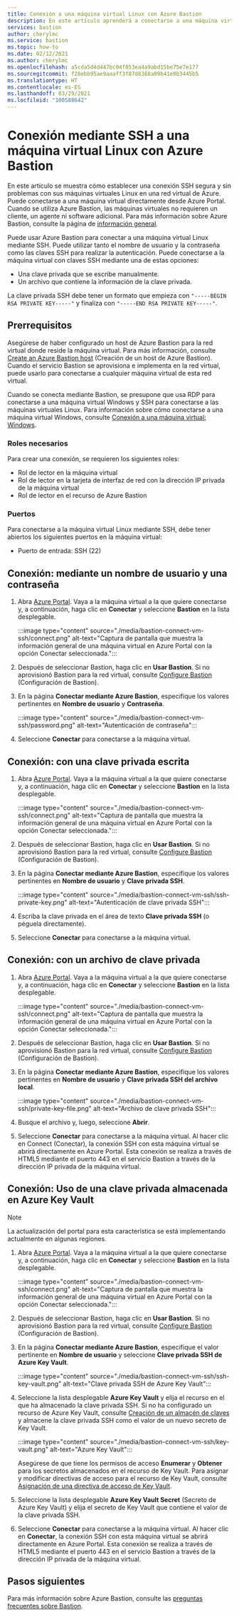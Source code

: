 ```yaml
---
title: Conexión a una máquina virtual Linux con Azure Bastion
description: En este artículo aprenderá a conectarse a una máquina virtual Linux mediante Azure Bastion.
services: bastion
author: cherylmc
ms.service: bastion
ms.topic: how-to
ms.date: 02/12/2021
ms.author: cherylmc
ms.openlocfilehash: a5cda5d4d447bc04f853ea4a9abd15be75e7e177
ms.sourcegitcommit: f28ebb95ae9aaaff3f87d8388a09b41e0b3445b5
ms.translationtype: HT
ms.contentlocale: es-ES
ms.lasthandoff: 03/29/2021
ms.locfileid: "100588642"
---
```

# <a name="connect-using-ssh-to-a-linux-virtual-machine-using-azure-bastion"></a>Conexión mediante SSH a una máquina virtual Linux con Azure Bastion

En este artículo se muestra cómo establecer una conexión SSH segura y sin problemas con sus máquinas virtuales Linux en una red virtual de Azure. Puede conectarse a una máquina virtual directamente desde Azure Portal. Cuando se utiliza Azure Bastion, las máquinas virtuales no requieren un cliente, un agente ni software adicional. Para más información sobre Azure Bastion, consulte la página de [información general](bastion-overview.md).

Puede usar Azure Bastion para conectar a una máquina virtual Linux mediante SSH. Puede utilizar tanto el nombre de usuario y la contraseña como las claves SSH para realizar la autenticación. Puede conectarse a la máquina virtual con claves SSH mediante una de estas opciones:

* Una clave privada que se escribe manualmente.
* Un archivo que contiene la información de la clave privada.

La clave privada SSH debe tener un formato que empieza con `"-----BEGIN RSA PRIVATE KEY-----"` y finaliza con `"-----END RSA PRIVATE KEY-----"`.

## <a name="prerequisites"></a>Prerrequisitos

Asegúrese de haber configurado un host de Azure Bastion para la red virtual donde reside la máquina virtual. Para más información, consulte [Create an Azure Bastion host](./tutorial-create-host-portal.md) (Creación de un host de Azure Bastion). Cuando el servicio Bastion se aprovisiona e implementa en la red virtual, puede usarlo para conectarse a cualquier máquina virtual de esta red virtual. 

Cuando se conecta mediante Bastion, se presupone que usa RDP para conectarse a una máquina virtual Windows y SSH para conectarse a las máquinas virtuales Linux. Para información sobre cómo conectarse a una máquina virtual Windows, consulte [Conexión a una máquina virtual: Windows](bastion-connect-vm-rdp.md).

### <a name="required-roles"></a>Roles necesarios

Para crear una conexión, se requieren los siguientes roles:

* Rol de lector en la máquina virtual
* Rol de lector en la tarjeta de interfaz de red con la dirección IP privada de la máquina virtual
* Rol de lector en el recurso de Azure Bastion

### <a name="ports"></a>Puertos

Para conectarse a la máquina virtual Linux mediante SSH, debe tener abiertos los siguientes puertos en la máquina virtual:

* Puerto de entrada: SSH (22)

## <a name="connect-using-username-and-password"></a><a name="username"></a>Conexión: mediante un nombre de usuario y una contraseña

1. Abra [Azure Portal](https://portal.azure.com). Vaya a la máquina virtual a la que quiere conectarse y, a continuación, haga clic en **Conectar** y seleccione **Bastion** en la lista desplegable.

   :::image type="content" source="./media/bastion-connect-vm-ssh/connect.png" alt-text="Captura de pantalla que muestra la información general de una máquina virtual en Azure Portal con la opción Conectar seleccionada.":::
1. Después de seleccionar Bastion, haga clic en **Usar Bastion**. Si no aprovisionó Bastion para la red virtual, consulte [Configure Bastion](./quickstart-host-portal.md) (Configuración de Bastion).
1. En la página **Conectar mediante Azure Bastion**, especifique los valores pertinentes en **Nombre de usuario** y **Contraseña**.

   :::image type="content" source="./media/bastion-connect-vm-ssh/password.png" alt-text="Autenticación de contraseña":::
1. Seleccione **Conectar** para conectarse a la máquina virtual.

## <a name="connect-manually-enter-a-private-key"></a><a name="privatekey"></a>Conexión: con una clave privada escrita

1. Abra [Azure Portal](https://portal.azure.com). Vaya a la máquina virtual a la que quiere conectarse y, a continuación, haga clic en **Conectar** y seleccione **Bastion** en la lista desplegable.

   :::image type="content" source="./media/bastion-connect-vm-ssh/connect.png" alt-text="Captura de pantalla que muestra la información general de una máquina virtual en Azure Portal con la opción Conectar seleccionada.":::
1. Después de seleccionar Bastion, haga clic en **Usar Bastion**. Si no aprovisionó Bastion para la red virtual, consulte [Configure Bastion](./quickstart-host-portal.md) (Configuración de Bastion).
1. En la página **Conectar mediante Azure Bastion**, especifique los valores pertinentes en **Nombre de usuario** y **Clave privada SSH**.

   :::image type="content" source="./media/bastion-connect-vm-ssh/ssh-private-key.png" alt-text="Autenticación de clave privada SSH":::
1. Escriba la clave privada en el área de texto **Clave privada SSH** (o péguela directamente).
1. Seleccione **Conectar** para conectarse a la máquina virtual.

## <a name="connect-using-a-private-key-file"></a><a name="ssh"></a>Conexión: con un archivo de clave privada

1. Abra [Azure Portal](https://portal.azure.com). Vaya a la máquina virtual a la que quiere conectarse y, a continuación, haga clic en **Conectar** y seleccione **Bastion** en la lista desplegable.

   :::image type="content" source="./media/bastion-connect-vm-ssh/connect.png" alt-text="Captura de pantalla que muestra la información general de una máquina virtual en Azure Portal con la opción Conectar seleccionada.":::
1. Después de seleccionar Bastion, haga clic en **Usar Bastion**. Si no aprovisionó Bastion para la red virtual, consulte [Configure Bastion](./quickstart-host-portal.md) (Configuración de Bastion).
1. En la página **Conectar mediante Azure Bastion**, especifique los valores pertinentes en **Nombre de usuario** y **Clave privada SSH del archivo local**.

   :::image type="content" source="./media/bastion-connect-vm-ssh/private-key-file.png" alt-text="Archivo de clave privada SSH":::

1. Busque el archivo y, luego, seleccione **Abrir**.
1. Seleccione **Conectar** para conectarse a la máquina virtual. Al hacer clic en Connect (Conectar), la conexión SSH con esta máquina virtual se abrirá directamente en Azure Portal. Esta conexión se realiza a través de HTML5 mediante el puerto 443 en el servicio Bastion a través de la dirección IP privada de la máquina virtual.

## <a name="connect-using-a-private-key-stored-in-azure-key-vault"></a><a name="akv"></a>Conexión: Uso de una clave privada almacenada en Azure Key Vault

>[!NOTE]
>La actualización del portal para esta característica se está implementando actualmente en algunas regiones.
>

1. Abra [Azure Portal](https://portal.azure.com). Vaya a la máquina virtual a la que quiere conectarse y, a continuación, haga clic en **Conectar** y seleccione **Bastion** en la lista desplegable.

   :::image type="content" source="./media/bastion-connect-vm-ssh/connect.png" alt-text="Captura de pantalla que muestra la información general de una máquina virtual en Azure Portal con la opción Conectar seleccionada.":::
1. Después de seleccionar Bastion, haga clic en **Usar Bastion**. Si no aprovisionó Bastion para la red virtual, consulte [Configure Bastion](./quickstart-host-portal.md) (Configuración de Bastion).
1. En la página **Conectar mediante Azure Bastion**, especifique el valor pertinente en **Nombre de usuario** y seleccione **Clave privada SSH de Azure Key Vault**.

   :::image type="content" source="./media/bastion-connect-vm-ssh/ssh-key-vault.png" alt-text="Clave privada SSH de Azure Key Vault":::
1. Seleccione la lista desplegable **Azure Key Vault** y elija el recurso en el que ha almacenado la clave privada SSH. Si no ha configurado un recurso de Azure Key Vault, consulte [Creación de un almacén de claves](../key-vault/general/quick-create-portal.md) y almacene la clave privada SSH como el valor de un nuevo secreto de Key Vault.

   :::image type="content" source="./media/bastion-connect-vm-ssh/key-vault.png" alt-text="Azure Key Vault":::

   Asegúrese de que tiene los permisos de acceso **Enumerar** y **Obtener** para los secretos almacenados en el recurso de Key Vault. Para asignar y modificar directivas de acceso para el recurso de Key Vault, consulte [Asignación de una directiva de acceso de Key Vault](../key-vault/general/assign-access-policy-portal.md).
1. Seleccione la lista desplegable **Azure Key Vault Secret** (Secreto de Azure Key Vault) y elija el secreto de Key Vault que contiene el valor de la clave privada SSH.
1. Seleccione **Conectar** para conectarse a la máquina virtual. Al hacer clic en **Conectar**, la conexión SSH con esta máquina virtual se abrirá directamente en Azure Portal. Esta conexión se realiza a través de HTML5 mediante el puerto 443 en el servicio Bastion a través de la dirección IP privada de la máquina virtual.

## <a name="next-steps"></a>Pasos siguientes

Para más información sobre Azure Bastion, consulte las [preguntas frecuentes sobre Bastion](bastion-faq.md). 
